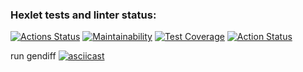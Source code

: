 ### Hexlet tests and linter status:
[![Actions Status](https://github.com/BelarusWillBeFree/frontend-project-lvl2/workflows/hexlet-check/badge.svg)](https://github.com/BelarusWillBeFree/frontend-project-lvl2/actions)
[![Maintainability](https://api.codeclimate.com/v1/badges/41b1f076cc89afb108fc/maintainability)](https://codeclimate.com/github/BelarusWillBeFree/frontend-project-lvl2/maintainability)
[![Test Coverage](https://api.codeclimate.com/v1/badges/41b1f076cc89afb108fc/test_coverage)](https://codeclimate.com/github/BelarusWillBeFree/frontend-project-lvl2/test_coverage)
[![Action Status](https://github.com/BelarusWillBeFree/frontend-project-lvl2/actions/workflows/makeTests.yml/badge.svg)](https://github.com/BelarusWillBeFree/frontend-project-lvl2/actions)

run gendiff
[![asciicast](https://asciinema.org/a/ujAaeK1jEqnM5zrsmkAHAFDoY.svg)](https://asciinema.org/a/ujAaeK1jEqnM5zrsmkAHAFDoY)